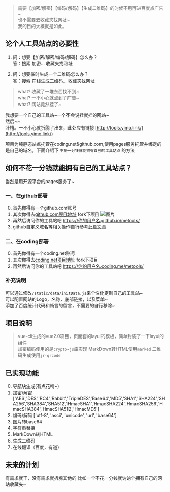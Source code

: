 > 需要【加密/解密】【编码/解码】【生成二维码】的时候不用再进百度点广告~          
> 也不需要去收藏夹找网址~          
> 我的目的大概就是如此。   

## 论个人工具站点的必要性

1. 问：想要【加密/解密/编码/解码】怎么办？     
    答：搜索 加密... 收藏夹找网址       

2. 问：想要临时生成一个二维码怎么办？      
    答：搜索 在线生成二维码... 收藏夹找网址

> what? 收藏了一堆东西找不到~       
> what? 一不小心就点到了广告~       
> what? 网站竟然挂了~       

我想要一个自己的工具站~一个不会说挂就挂的网站~        
然后~~        
卧槽。一不小心就折腾了出来，此处应有链接 [http://tools.yimo.link/](http://tools.yimo.link/)     

项目为纯静态站点托管在coding.net&github.com,使用pages服务托管并绑定的是自己的域名，下面介绍下 `不花一分钱就能拥有自己的工具站点` 的方法

## 如何不花一分钱就能拥有自己的工具站点？   

当然是用开源平台的pages服务了~

### 一、在github部署      
0. 首先你得有一个github.com账号      
1. 其次你得去[github.com项目地址](https://github.com/yimogit/metools) fork下项目
![图片](https://dn-coding-net-production-pp.qbox.me/242cfe70-2da8-445c-9578-b6d3b42e233c.png)    
2. 再然后访问你的工具站吧 https://你的用户名.github.io/metools/              
3. github自定义域名等相关操作自行参考[此篇文章](http://blog.csdn.net/yanzhenjie1003/article/details/51703370) 

### 二、在coding部署         
0. 首先你得有一个coding.net账号            
1. 其次你得去[coding.net项目地址](https://coding.net/u/yimocoding/p/metools) fork下项目
2. 再然后访问你的工具站吧 https://你的用户名.coding.me/metools/       

### 补充说明

可以通过修改`/static/data/initData.js`来个性化定制自己的工具站~               
可以配置网站的Logo，名称，底部链接，以及菜单~   
添加了百度统计代码和畅言的留言，不需要的自行移除~

## 项目说明
> vue-cli生成的vue2.0项目，页面套的layui的模板，简单封装了一下layui的组件       
> 加密编码使用的是`crypto-js`库实现
> MarkDown转HTML使用`marked`
> 二维码生成使用`jr-qrcode`    

## 已实现功能   
0. 导航块生成(有点花哨~)
1. 加密/解密 ['AES','DES','RC4','Rabbit','TripleDES','Base64','MD5','SHA1','SHA224','SHA256','SHA384','SHA512','HmacSHA1','HmacSHA224','HmacSHA256','HmacSHA384','HmacSHA512','HmacMD5']  
2. 编码/解码 ['utf-8', 'ascii', 'unicode', 'url', 'base64']     
3. 图片转base64
4. 字符串替换
5. MarkDown转HTML
6. 生成二维码
7. 在线翻译（百度，有道）

      
## 未来的计划        
有需求就干，没有需求就折腾其他的
比如一个不花一分钱就讷讷个拥有自己的网站收藏夹~
